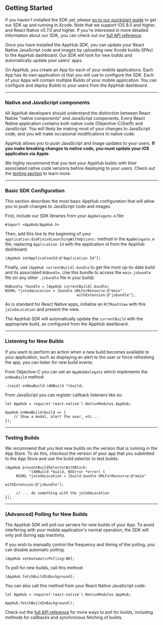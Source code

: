
<h2>Getting Started</h2>

If you haven't installed the SDK yet, please [go to our quickstart guide](/quickstart) to get our SDK up and running in Xcode. Note that we support iOS 8.0 and higher, and React Native v0.7.0 and higher. If you're interested in more detailed information about our SDK, you can check out our <a href='/api/ios' target='_blank'>full API reference</a>.

Once you have installed the AppHub SDK, you can update your React Native JavaScript code and images by uploading new Xcode builds (IPAs) to the AppHub dashboard. Our SDK will  look for new builds and automatically update your users' apps.

On AppHub, you create an App for each of your mobile applications. Each App has its own application id that you will use to configure the SDK. Each of your Apps will contain multiple Builds of your mobile application. You can configure and deploy Builds to your users from the AppHub dashboard.

---

<h3 short-title='Components'>Native and JavaScript components</h3>

All AppHub developers should understand the distinction between React Native "native components" and JavaScript components. Every React Native application contains both native code (Objective-C/Swift) and JavaScript. You will likely be making most of your changes to JavaScript code, and you will make occasional modifications to native code.

AppHub allows you to push JavaScript and image updates to your users. **If you make breaking changes to native code, you must update your iOS application via Apple**.

We highly recommend that you test your AppHub builds with their associated native code versions
before deploying to your users. Check out the [testing section](#docs-testing-builds) to learn more.

---

<h3 short-title='Basic Configuration'>Basic SDK Configuration</h3>

This section describes the most basic AppHub configuration that will allow you to push changes to JavaScript code and images.

First, include our SDK libraries from your `AppDelegate.m` file:

    #import <AppHub/AppHub.h>

Then, add this line to the beginning of your  `application:didFinishLaunchingWithOptions:` method in the `AppDelegate.m` file, replacing `Application Id` with the application id from the AppHub dashboard:

    [AppHub setApplicationId:@"Application Id"];

Finally, use `[AppHub currentBuild].bundle` to get the most up-to-date build and its associated `NSBundle`. Use this bundle to access the `main.jsbundle` file (or any other `.jsbundle` file in your build):

    NSBundle *bundle = [AppHub currentBuild].bundle;
    NSURL *jsCodeLocation = [bundle URLForResource:@"main"
                                     withExtension:@"jsbundle"];


As is standard for React Native apps, initialize an `RCTRootView` with this `jsCodeLocation` and present the view.


The AppHub SDK will automatically update the `currentBuild` with the appropriate build, as configured from the AppHub dashboard.

---

<h3 short-title='Listening for New Builds'>Listening for New Builds</h3>

If you want to perform an action when a new build becomes available to your application, such as displaying an alert to the user or force refreshing the app, you can listen for new build events.

From Objective-C you can set an `AppHubDelegate` which implements the `onNewBuild` method:

    -(void) onNewBuild:(AHBuild *)build;

From JavaScript you can register callback listeners like so:

    let AppHub = require('react-native').NativeModules.AppHub;

    AppHub.onNewBuild(build => {
        // Show a modal, alert the user, etc...
    });

---

<h3 short-title='Testing Builds'>Testing Builds</h3>

We recommend that you test new builds on the version that is running in the App Store. To do this, checkout the version of your app that you submitted to the App Store and use the build selector to test builds:

    [AppHub presentBuildSelectorWithBlock:
               ^(AHBuild *build, NSError *error) {
         NSURL *jsCodeLocation = [build.bundle URLForResource:@"main"
                                                withExtension:@"jsbundle"];

         // ... do something with the jsCodeLocation
    }];

---

<h3 short-title='Polling for New Builds'>(Advanced) Polling for New Builds</h3>

The AppHub SDK will poll our servers for new builds of your App. To avoid interfering with your mobile application's normal operation, the SDK will only poll during app inactivity.


If you wish to manually control the frequency and timing of the polling, you can disable automatic polling:

    [AppHub setAutomaticPolling:NO];

To poll for new builds, call this method:

    [AppHub fetchBuildInBackground];

You can also call this method from your React Native JavaScript code:

    let AppHub = require('react-native').NativeModules.AppHub;

    AppHub.fetchBuildInBackground();

Check out the <a href='/api/ios' target='_blank'>full API reference</a> for more ways to poll for builds, including methods for callbacks and synchronous fetching of builds.
